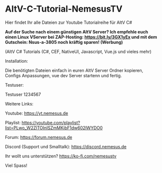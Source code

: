 # AltV-C-Tutorial-NemesusTV
Hier findet Ihr alle Dateien zur Youtube Tutorialreihe für AltV C#

**Auf der Suche nach einem günstigen AltV Server? Ich empfehle euch einen Linux VServer bei ZAP-Hosting: https://bit.ly/3GX1yEx und mit dem Gutschein: Nsus-a-3805 noch kräftig sparen! (Werbung)**

(AltV C# Tutorials (C#, CEF, NativeUI, Javascript, Vue.js und vieles mehr)


Installation:

Die benötigten Dateien einfach in euren AltV Server Ordner kopieren, Configs Anpassungen, vue dev Server startenn und fertig.

Testuser:

Testuser
1234567


Weitere Links:

Youtube: https://yt.nemesus.de

Playlist: https://youtube.com/playlist?list=PLwo_W2ZlTOInISZmMKibF1dw602IWYDO0

Forum: https://forum.nemesus.de

Discord (Support und Smalltalk): https://discord.nemesus.de

Ihr wollt uns unterstützen? https://ko-fi.com/nemesustv

Viel Spass!
